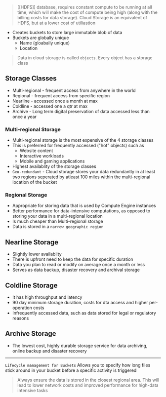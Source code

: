 > [[HDFS]] database, requires constant compute to be running at all time, which will make the cost of compute being high (along with the billing costs for data storage). Cloud Storage is an equivalent of HDFS, but at a lower cost of utiliastion

- Creates buckets to store large immutable blob of data
- Buckets are globally unique
	- Name (gloabally unique)
	- Location

> Data in cloud storage is called `objects`. Every object has a storage class
	
## Storage Classes
- Multi-regional - frequent access from anywhere in the world
- Regional - frequent access from specific region
- Nearline - accessed once a month at max
- Coldline - accessed one a qtr at max
- Archive - Long term digital preservation of data accessed less than once a year


### Multi-regional Storage

- Multi-regional storage is the most expensive of the 4 storage classes
- This is preferred for frequently accessed ("hot" objects) such as 
	- Website content
	- Interactive workloads
	- Mobile and gaming applications
-  Highest availablity of the storage classes
-  `Geo-redundant` - Cloud storage stores your data redundantly in at least two  regions seperated by atleast 100 miles within the multi-regional location of the bucket

### Regional Storage

- Appropriate for storing data that is used by Compute Engine instances
- Better performance for data-intensive computations, as opposed to storing your data in a multi-regional location
- Is much cheaper than Multi-regional storage
- Data is stored in a `narrow geographic region`

## Nearline Storage

- Slightly lower availabilty
- There is upfront need to keep the data for specific duration
- Data you plan to read or modify on average once a month or less
- Serves as data backup, disaster recovery and archival storage	

## Coldline Storage

- It has high throughput and latency 
- 90 day minimum storage duration, costs for dta access and higher per-operation costs
- Infrequently accessed data, such as data stored for legal or regulatory reasons

## Archive Storage

- The lowest cost, highly durable storage service for data archiving, online backup and disaster recovery

---

`Lifecycle management for Buckets` Allows you to specify how long files stick around in your bucket before a specific activity is triggered

> Always ensure the data is stored in the closest regional area. This will lead to lower network costs and improved performance for high-data intensive tasks